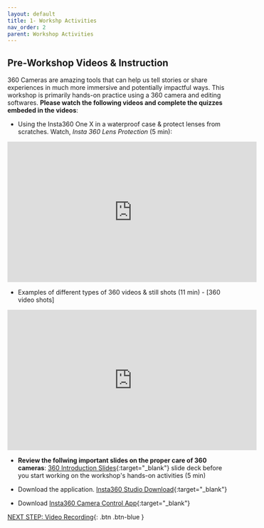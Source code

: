 ```yaml
---
layout: default
title: 1- Workshp Activities
nav_order: 2
parent: Workshop Activities
---
```

## Pre-Workshop Videos & Instruction
360 Cameras are amazing tools that can help us tell stories or share experiences in much more immersive and potentially impactful ways. 
This workshop is primarily hands-on practice using a 360 camera and editing softwares. **Please watch the following videos and complete the quizzes embeded in the videos**:

- Using the Insta360 One X in a waterproof case & protect lenses from scratches. Watch, _Insta 360 Lens Protection_ (5 min):
<iframe width="560" height="315" src="https://www.youtube.com/embed/PtQ7OoV5Eas" title="YouTube video player" frameborder="0" allow="accelerometer; autoplay; clipboard-write; encrypted-media; gyroscope; picture-in-picture" allowfullscreen></iframe>

- Examples of different types of 360 videos & still shots (11 min) - [360 video shots]
<iframe width="560" height="315" src="https://www.youtube.com/embed/4dvZoSX9hiw" title="YouTube video player" frameborder="0" allow="accelerometer; autoplay; clipboard-write; encrypted-media; gyroscope; picture-in-picture" allowfullscreen></iframe>

- **Review the follwing important slides on the proper care of 360 cameras**: [360 Introduction Slides](https://docs.google.com/presentation/d/1hTJ6d-NyfBDggBjsLrKXD6X9Ka-Mkjuz-YY1hc2MBkw/){:target="_blank"} slide deck before you start working on the workshop's hands-on activities (5 min)

- Download the application. [Insta360 Studio Download](https://www.insta360.com/download/insta360-onex){:target="_blank"} 
- Download [Insta360 Camera Control App](https://www.insta360.com/download/insta360-onex){:target="_blank"}

[NEXT STEP: Video Recording](video-recording.html){: .btn .btn-blue }

